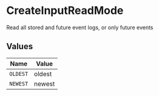 # CreateInputReadMode

Read all stored and future event logs, or only future events


## Values

| Name     | Value    |
| -------- | -------- |
| `OLDEST` | oldest   |
| `NEWEST` | newest   |